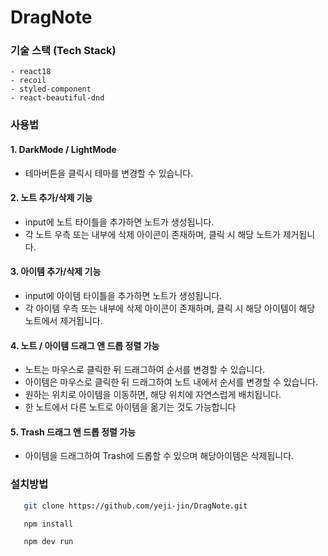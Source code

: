# DragNote

### 기술 스택 (Tech Stack)

```
- react18
- recoil
- styled-component
- react-beautiful-dnd
```

### 사용법

#### 1. DarkMode / LightMode

- 테마버튼을 클릭시 테마를 변경할 수 있습니다.

#### 2. 노트 추가/삭제 기능

- input에 노트 타이틀을 추가하면 노트가 생성됩니다.
- 각 노트 우측 또는 내부에 삭제 아이콘이 존재하며, 클릭 시 해당 노트가 제거됩니다.

#### 3. 아이템 추가/삭제 기능

- input에 아이템 타이틀을 추가하면 노트가 생성됩니다.
- 각 아이템 우측 또는 내부에 삭제 아이콘이 존재하며, 클릭 시 해당 아이템이 해당 노트에서 제거됩니다.

#### 4. 노트 / 아이템 드래그 앤 드롭 정렬 가능

- 노트는 마우스로 클릭한 뒤 드래그하여 순서를 변경할 수 있습니다.
- 아이템은 마우스로 클릭한 뒤 드래그하여 노트 내에서 순서를 변경할 수 있습니다.
- 원하는 위치로 아이템을 이동하면, 해당 위치에 자연스럽게 배치됩니다.
- 한 노트에서 다른 노트로 아이템을 옮기는 것도 가능합니다

#### 5. Trash 드래그 앤 드롭 정렬 가능

- 아이템을 드래그하여 Trash에 드롭할 수 있으며 해당아이템은 삭제됩니다.

### 설치방법

```bash
   git clone https://github.com/yeji-jin/DragNote.git

   npm install

   npm dev run

```
